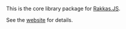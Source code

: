 This is the core library package for [Rakkas.JS](https://rakkasjs.org).

See the [website](https://rakkasjs.org) for details.